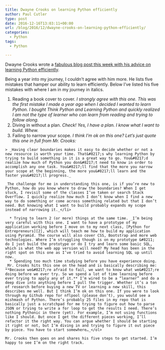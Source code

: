 ```yaml
---
title: Dwayne Crooks on learning Python efficiently
author: Paul Cutler
type: post
date: 2016-12-16T13:03:11+00:00
url: /blog/2016/12/dwayne-crooks-on-learning-python-efficiently/
categories:
  - Python
tags:
  - Python

---
```

Dwayne Crooks wrote a [fabulous blog post this week with his advice on learning Python efficiently][1].

Being a year into my journey, I couldn&#8217;t agree with him more. He lists five mistakes that hamper our ability to learn efficiently. Below I’ve listed his five mistakes with where I am in my journey in italics.

  1. Reading a book cover to cover. _I strongly agree with this one. This was the first mistake I made a year ago when I decided I wanted to learn Python. I bought Think Python and Learning Python and quickly realized I am not the type of learner who can learn from reading and trying to follow along._
  2. Diving in without a plan. _Check! Yes, I have a plan. I know what I want to build. Whew._
  3. Failing to narrow your scope. _I think I’m ok on this one? Let’s just quote this one in full from Mr. Crooks:_
  
    > _Having clear boundaries makes it easy to decide whether or not a new resource is worth your time. That&#8217;s why learning Python by trying to build something in it is a great way to go. You&#8217;d realize how much of Python you don&#8217;t need to know in order to accomplish any one task. You&#8217;ll find that the more you narrow your scope at the beginning, the more you&#8217;ll learn and the faster you&#8217;ll progress._
    
    _The challenge for me in understanding this one, is if you’re new to Python, how do you know where to draw the boundaries? When I get stuck, I revisit some of the classes I’ve taken or search Stack Overflow. I quickly realize how much I don’t know when I find a new way to do something or come across something related but that I don’t need. But knowing what I want to build probably expands my scope instead of narrowing it._</li> 
    
      * Trying to learn 2 (or more) things at the same time. _I’m being very careful with this one. I want to have a prototype of my application working before I move on to my next class, [Python for Entrepreneurs][2], which will teach me how to build my application using Pyramid. The course will also cover CSS, Bootstrap and more web technologies. Where I’m struggling though is on my prototype &#8211; do I just build the prototype or do I try and learn some basic SQL, which is what the web app version will need? My head has been in the right spot on this one as I’ve tried to avoid learning SQL up until now._
      * Spending too much time studying before you have experience doing. _Mr. Crooks hits this one on the head and is basically describing me: **Because we&#8217;re afraid to fail, we want to know what we&#8217;re doing before we ever try. So we spend a lot of time learning before ever trying to apply any of it.** I’m wired to be a “learner” and do a deep dive into anything before I pull the trigger. Whether it’s a ton of research before buying a new TV or learning a new skill, this describes me well. But I think I’m ok on this one. If you were to look through my Github repo for nflpool (please don’t), you would see a mishmash of Python. There’s probably 25 files in my repo that is basically just a scratchpad for me trying to figure out how to parse JSON or trying to write a for loop to get the results I need. There’s nothing Pythonic in there (yet). For example, I’m not using functions like I should. But once I get the different pieces working, I’ll refactor it the right way. You can argue whether I should be starting it right or not, but I’m diving in and trying to figure it out piece by piece. You have to start somewhere…_</ol> 
    
    Mr. Crooks then goes on and shares his five steps to get started. I’m happy to see I’m on the right track.

 [1]: http://www.simplydjango.com/learn-python-efficiently/
 [2]: https://training.talkpython.fm/courses/details/python-for-entrepreneurs-build-and-launch-your-online-business